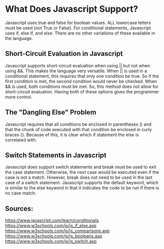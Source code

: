 # What Does Javascript Support?

Javascript uses true and false for boolean values. ALL lowercase letters must be used (not True or False). 
For conditional statements, Javascript uses if, else if, and else. There are no other variations of these available in the language. 

## Short-Circuit Evaluation in Javascript

Javascript supports short-circuit evaluation when using || but not when using &&. This makes the language very versatile.
When || is used in a conditional statement, this requires that only one condition be true. So if the first condition is met, the second condition would never be checked.
When && is used, both conditions must be met. So, this method does not allow for short-circuit evaluation. Having both of these options gives the programmer more control. 

## The "Dangling Else" Problem

Javascript requires that all conditions be enclosed in parentheses () and that the chunk of code executed with that condition be enclosed in curly braces {}.
Because of this, it is clear which if statement the else is correlated with.

## Switch Statements in Javascript

Javascript does support switch statements and break must be used to exit the case statement. Otherwise, the next case would be executed even if the case is not a match. 
However, break does not need to be used in the last case of a switch statement. Javascript supports the default keyword, which is similar to the else keyword in that it indicates the code to be run if there is no case match. 

## Sources:
https://www.javascript.com/learn/conditionals 
https://www.w3schools.com/js/js_if_else.asp
https://www.w3schools.com/js/js_comparisons.asp
https://www.w3schools.com/js/js_booleans.asp
https://www.w3schools.com/js/js_switch.asp

